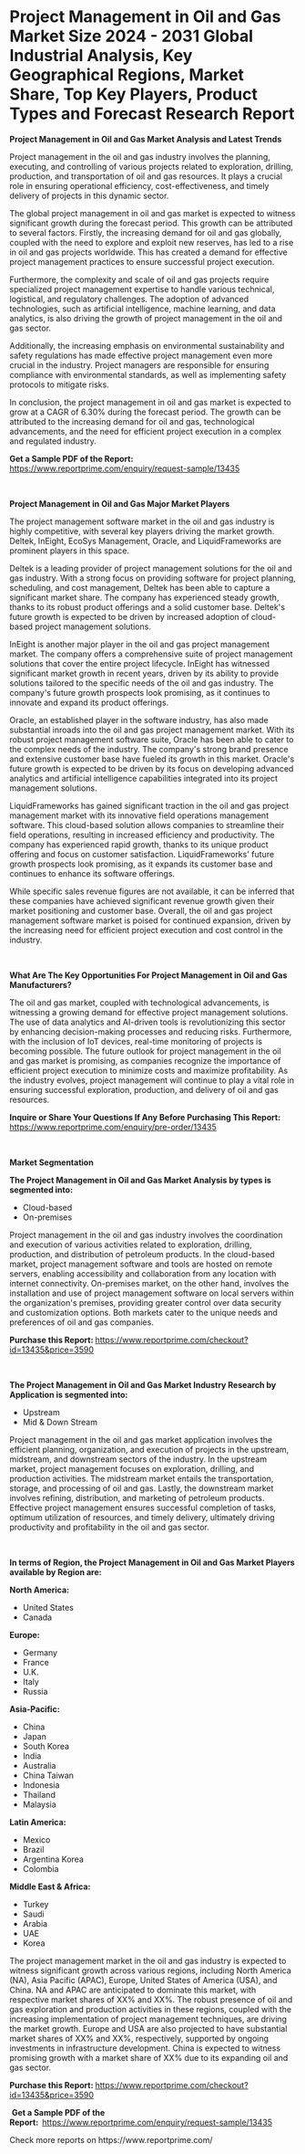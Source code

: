 <p><h1>Project Management in Oil and Gas Market Size 2024 - 2031 Global Industrial Analysis, Key Geographical Regions, Market Share, Top Key Players, Product Types and Forecast Research Report</h1></p><p><strong>Project Management in Oil and Gas Market Analysis and Latest Trends</strong></p>
<p><p>Project management in the oil and gas industry involves the planning, executing, and controlling of various projects related to exploration, drilling, production, and transportation of oil and gas resources. It plays a crucial role in ensuring operational efficiency, cost-effectiveness, and timely delivery of projects in this dynamic sector.</p><p>The global project management in oil and gas market is expected to witness significant growth during the forecast period. This growth can be attributed to several factors. Firstly, the increasing demand for oil and gas globally, coupled with the need to explore and exploit new reserves, has led to a rise in oil and gas projects worldwide. This has created a demand for effective project management practices to ensure successful project execution.</p><p>Furthermore, the complexity and scale of oil and gas projects require specialized project management expertise to handle various technical, logistical, and regulatory challenges. The adoption of advanced technologies, such as artificial intelligence, machine learning, and data analytics, is also driving the growth of project management in the oil and gas sector.</p><p>Additionally, the increasing emphasis on environmental sustainability and safety regulations has made effective project management even more crucial in the industry. Project managers are responsible for ensuring compliance with environmental standards, as well as implementing safety protocols to mitigate risks.</p><p>In conclusion, the project management in oil and gas market is expected to grow at a CAGR of 6.30% during the forecast period. The growth can be attributed to the increasing demand for oil and gas, technological advancements, and the need for efficient project execution in a complex and regulated industry.</p></p>
<p><strong>Get a Sample PDF of the Report:&nbsp;</strong> <a href="https://www.reportprime.com/enquiry/request-sample/13435">https://www.reportprime.com/enquiry/request-sample/13435</a></p>
<p>&nbsp;</p>
<p><strong>Project Management in Oil and Gas Major Market Players</strong></p>
<p><p>The project management software market in the oil and gas industry is highly competitive, with several key players driving the market growth. Deltek, InEight, EcoSys Management, Oracle, and LiquidFrameworks are prominent players in this space.</p><p>Deltek is a leading provider of project management solutions for the oil and gas industry. With a strong focus on providing software for project planning, scheduling, and cost management, Deltek has been able to capture a significant market share. The company has experienced steady growth, thanks to its robust product offerings and a solid customer base. Deltek's future growth is expected to be driven by increased adoption of cloud-based project management solutions.</p><p>InEight is another major player in the oil and gas project management market. The company offers a comprehensive suite of project management solutions that cover the entire project lifecycle. InEight has witnessed significant market growth in recent years, driven by its ability to provide solutions tailored to the specific needs of the oil and gas industry. The company's future growth prospects look promising, as it continues to innovate and expand its product offerings.</p><p>Oracle, an established player in the software industry, has also made substantial inroads into the oil and gas project management market. With its robust project management software suite, Oracle has been able to cater to the complex needs of the industry. The company's strong brand presence and extensive customer base have fueled its growth in this market. Oracle's future growth is expected to be driven by its focus on developing advanced analytics and artificial intelligence capabilities integrated into its project management solutions.</p><p>LiquidFrameworks has gained significant traction in the oil and gas project management market with its innovative field operations management software. This cloud-based solution allows companies to streamline their field operations, resulting in increased efficiency and productivity. The company has experienced rapid growth, thanks to its unique product offering and focus on customer satisfaction. LiquidFrameworks' future growth prospects look promising, as it expands its customer base and continues to enhance its software offerings.</p><p>While specific sales revenue figures are not available, it can be inferred that these companies have achieved significant revenue growth given their market positioning and customer base. Overall, the oil and gas project management software market is poised for continued expansion, driven by the increasing need for efficient project execution and cost control in the industry.</p></p>
<p>&nbsp;</p>
<p><strong>What Are The Key Opportunities For Project Management in Oil and Gas Manufacturers?</strong></p>
<p><p>The oil and gas market, coupled with technological advancements, is witnessing a growing demand for effective project management solutions. The use of data analytics and AI-driven tools is revolutionizing this sector by enhancing decision-making processes and reducing risks. Furthermore, with the inclusion of IoT devices, real-time monitoring of projects is becoming possible. The future outlook for project management in the oil and gas market is promising, as companies recognize the importance of efficient project execution to minimize costs and maximize profitability. As the industry evolves, project management will continue to play a vital role in ensuring successful exploration, production, and delivery of oil and gas resources.</p></p>
<p><strong>Inquire or Share Your Questions If Any Before Purchasing This Report:</strong> <a href="https://www.reportprime.com/enquiry/pre-order/13435">https://www.reportprime.com/enquiry/pre-order/13435</a></p>
<p>&nbsp;</p>
<p><strong>Market Segmentation</strong></p>
<p><strong>The Project Management in Oil and Gas Market Analysis by types is segmented into:</strong></p>
<p><ul><li>Cloud-based</li><li>On-premises</li></ul></p>
<p><p>Project management in the oil and gas industry involves the coordination and execution of various activities related to exploration, drilling, production, and distribution of petroleum products. In the cloud-based market, project management software and tools are hosted on remote servers, enabling accessibility and collaboration from any location with internet connectivity. On-premises market, on the other hand, involves the installation and use of project management software on local servers within the organization's premises, providing greater control over data security and customization options. Both markets cater to the unique needs and preferences of oil and gas companies.</p></p>
<p><strong>Purchase this Report:&nbsp;</strong><a href="https://www.reportprime.com/checkout?id=13435&price=3590">https://www.reportprime.com/checkout?id=13435&price=3590</a></p>
<p>&nbsp;</p>
<p><strong>The Project Management in Oil and Gas Market Industry Research by Application is segmented into:</strong></p>
<p><ul><li>Upstream</li><li>Mid & Down Stream</li></ul></p>
<p><p>Project management in the oil and gas market application involves the efficient planning, organization, and execution of projects in the upstream, midstream, and downstream sectors of the industry. In the upstream market, project management focuses on exploration, drilling, and production activities. The midstream market entails the transportation, storage, and processing of oil and gas. Lastly, the downstream market involves refining, distribution, and marketing of petroleum products. Effective project management ensures successful completion of tasks, optimum utilization of resources, and timely delivery, ultimately driving productivity and profitability in the oil and gas sector.</p></p>
<p>&nbsp;</p>
<p><strong>In terms of Region, the Project Management in Oil and Gas Market Players available by Region are:</strong></p>
<p>
    <p> <strong> North America: </strong>
        <ul>
            <li>United States</li>
            <li>Canada</li>
        </ul>
        </p> 
    <p> <strong> Europe: </strong>
        <ul>
            <li>Germany</li>
            <li>France</li>
            <li>U.K.</li>
            <li>Italy</li>
            <li>Russia</li>
        </ul>
        </p> 
    <p> <strong> Asia-Pacific: </strong>
        <ul>
            <li>China</li>
            <li>Japan</li>
            <li>South Korea</li>
            <li>India</li>
            <li>Australia</li>
            <li>China Taiwan</li>
            <li>Indonesia</li>
            <li>Thailand</li>
            <li>Malaysia</li>
        </ul>
        </p> 
    <p> <strong> Latin America: </strong>
        <ul>
            <li>Mexico</li>
            <li>Brazil</li>
            <li>Argentina Korea</li>
            <li>Colombia</li>
        </ul>
        </p> 
    <p> <strong> Middle East & Africa: </strong>
        <ul>
            <li>Turkey</li>
            <li>Saudi</li>
            <li>Arabia</li>
            <li>UAE</li>
            <li>Korea</li>
        </ul>
    </p>
    </p>
<p><p>The project management market in the oil and gas industry is expected to witness significant growth across various regions, including North America (NA), Asia Pacific (APAC), Europe, United States of America (USA), and China. NA and APAC are anticipated to dominate this market, with respective market shares of XX% and XX%. The robust presence of oil and gas exploration and production activities in these regions, coupled with the increasing implementation of project management techniques, are driving the market growth. Europe and USA are also projected to have substantial market shares of XX% and XX%, respectively, supported by ongoing investments in infrastructure development. China is expected to witness promising growth with a market share of XX% due to its expanding oil and gas sector.</p></p>
<p><strong>Purchase this Report: </strong><a href="https://www.reportprime.com/checkout?id=13435&price=3590">https://www.reportprime.com/checkout?id=13435&price=3590</a></p>
<p>&nbsp;<strong>Get a Sample PDF of the Report:&nbsp;&nbsp;</strong><a href="https://www.reportprime.com/enquiry/request-sample/13435">https://www.reportprime.com/enquiry/request-sample/13435</a></p>
<p><strong></strong></p>
<p>Check more reports on https://www.reportprime.com/</p>